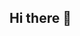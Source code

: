 ## Hi there 👋

<!--
**ccsimenson/ccsimenson** is a ✨ _special_ ✨ repository because its `README.md` (this file) appears on your GitHub profile.

Here are some ideas to get you started:

- 🔭 I’m currently working on an app to help determine ABV of homemade mead
- 🌱 I’m currently learning Python, tkinter, kivy
- 👯 I’m looking to collaborate on beginner or learner projects
- 🤔 I’m looking for help with developing an ADHD symptom management app.
- 💬 Ask me about how's it going or my projects.
- 📫 How to reach me: ccsimenson@proton.me  
- 😄 Pronouns: whatever I decide in the moment.
- ⚡ Fun fact: I like cereal.
-->
